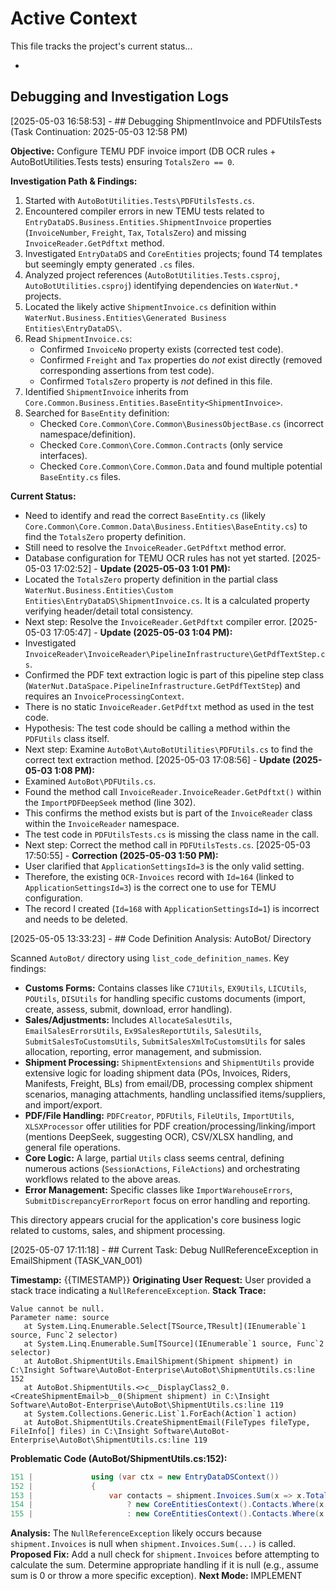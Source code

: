 # Active Context

This file tracks the project's current status...

*
## Debugging and Investigation Logs

[2025-05-03 16:58:53] - ## Debugging ShipmentInvoice and PDFUtilsTests (Task Continuation: 2025-05-03 12:58 PM)

**Objective:** Configure TEMU PDF invoice import (DB OCR rules + AutoBotUtilities.Tests tests) ensuring `TotalsZero == 0`.

**Investigation Path & Findings:**
1.  Started with `AutoBotUtilities.Tests\PDFUtilsTests.cs`.
2.  Encountered compiler errors in new TEMU tests related to `EntryDataDS.Business.Entities.ShipmentInvoice` properties (`InvoiceNumber`, `Freight`, `Tax`, `TotalsZero`) and missing `InvoiceReader.GetPdftxt` method.
3.  Investigated `EntryDataDS` and `CoreEntities` projects; found T4 templates but seemingly empty generated `.cs` files.
4.  Analyzed project references (`AutoBotUtilities.Tests.csproj`, `AutoBotUtilities.csproj`) identifying dependencies on `WaterNut.*` projects.
5.  Located the likely active `ShipmentInvoice.cs` definition within `WaterNut.Business.Entities\Generated Business Entities\EntryDataDS\`.
6.  Read `ShipmentInvoice.cs`:
    *   Confirmed `InvoiceNo` property exists (corrected test code).
    *   Confirmed `Freight` and `Tax` properties do *not* exist directly (removed corresponding assertions from test code).
    *   Confirmed `TotalsZero` property is *not* defined in this file.
7.  Identified `ShipmentInvoice` inherits from `Core.Common.Business.Entities.BaseEntity<ShipmentInvoice>`.
8.  Searched for `BaseEntity` definition:
    *   Checked `Core.Common\Core.Common\BusinessObjectBase.cs` (incorrect namespace/definition).
    *   Checked `Core.Common\Core.Common.Contracts` (only service interfaces).
    *   Checked `Core.Common\Core.Common.Data` and found multiple potential `BaseEntity.cs` files.

**Current Status:**
*   Need to identify and read the correct `BaseEntity.cs` (likely `Core.Common\Core.Common.Data\Business.Entities\BaseEntity.cs`) to find the `TotalsZero` property definition.
*   Still need to resolve the `InvoiceReader.GetPdftxt` method error.
*   Database configuration for TEMU OCR rules has not yet started.
[2025-05-03 17:02:52] - **Update (2025-05-03 1:01 PM):**
*   Located the `TotalsZero` property definition in the partial class `WaterNut.Business.Entities\Custom Entities\EntryDataDS\ShipmentInvoice.cs`. It is a calculated property verifying header/detail total consistency.
*   Next step: Resolve the `InvoiceReader.GetPdftxt` compiler error.
[2025-05-03 17:05:47] - **Update (2025-05-03 1:04 PM):**
*   Investigated `InvoiceReader\InvoiceReader\PipelineInfrastructure\GetPdfTextStep.cs`.
*   Confirmed the PDF text extraction logic is part of this pipeline step class (`WaterNut.DataSpace.PipelineInfrastructure.GetPdfTextStep`) and requires an `InvoiceProcessingContext`.
*   There is no static `InvoiceReader.GetPdftxt` method as used in the test code.
*   Hypothesis: The test code should be calling a method within the `PDFUtils` class itself.
*   Next step: Examine `AutoBot\AutoBotUtilities\PDFUtils.cs` to find the correct text extraction method.
[2025-05-03 17:08:56] - **Update (2025-05-03 1:08 PM):**
*   Examined `AutoBot\PDFUtils.cs`.
*   Found the method call `InvoiceReader.InvoiceReader.GetPdftxt()` within the `ImportPDFDeepSeek` method (line 302).
*   This confirms the method exists but is part of the `InvoiceReader` class within the `InvoiceReader` namespace.
*   The test code in `PDFUtilsTests.cs` is missing the class name in the call.
*   Next step: Correct the method call in `PDFUtilsTests.cs`.
[2025-05-03 17:50:55] - **Correction (2025-05-03 1:50 PM):**
*   User clarified that `ApplicationSettingsId=3` is the only valid setting.
*   Therefore, the existing `OCR-Invoices` record with `Id=164` (linked to `ApplicationSettingsId=3`) is the correct one to use for TEMU configuration.
*   The record I created (`Id=168` with `ApplicationSettingsId=1`) is incorrect and needs to be deleted.

[2025-05-05 13:33:23] - ## Code Definition Analysis: AutoBot/ Directory

Scanned `AutoBot/` directory using `list_code_definition_names`. Key findings:

*   **Customs Forms:** Contains classes like `C71Utils`, `EX9Utils`, `LICUtils`, `POUtils`, `DISUtils` for handling specific customs documents (import, create, assess, submit, download, error handling).
*   **Sales/Adjustments:** Includes `AllocateSalesUtils`, `EmailSalesErrorsUtils`, `Ex9SalesReportUtils`, `SalesUtils`, `SubmitSalesToCustomsUtils`, `SubmitSalesXmlToCustomsUtils` for sales allocation, reporting, error management, and submission.
*   **Shipment Processing:** `ShipmentExtensions` and `ShipmentUtils` provide extensive logic for loading shipment data (POs, Invoices, Riders, Manifests, Freight, BLs) from email/DB, processing complex shipment scenarios, managing attachments, handling unclassified items/suppliers, and import/export.
*   **PDF/File Handling:** `PDFCreator`, `PDFUtils`, `FileUtils`, `ImportUtils`, `XLSXProcessor` offer utilities for PDF creation/processing/linking/import (mentions DeepSeek, suggesting OCR), CSV/XLSX handling, and general file operations.
*   **Core Logic:** A large, partial `Utils` class seems central, defining numerous actions (`SessionActions`, `FileActions`) and orchestrating workflows related to the above areas.
*   **Error Management:** Specific classes like `ImportWarehouseErrors`, `SubmitDiscrepancyErrorReport` focus on error handling and reporting.

This directory appears crucial for the application's core business logic related to customs, sales, and shipment processing.

[2025-05-07 17:11:18] - ## Current Task: Debug NullReferenceException in EmailShipment (TASK_VAN_001)

**Timestamp:** {{TIMESTAMP}}
**Originating User Request:** User provided a stack trace indicating a `NullReferenceException`.
**Stack Trace:**
```
Value cannot be null.
Parameter name: source
   at System.Linq.Enumerable.Select[TSource,TResult](IEnumerable`1 source, Func`2 selector)
   at System.Linq.Enumerable.Sum[TSource](IEnumerable`1 source, Func`2 selector)
   at AutoBot.ShipmentUtils.EmailShipment(Shipment shipment) in C:\Insight Software\AutoBot-Enterprise\AutoBot\ShipmentUtils.cs:line 152
   at AutoBot.ShipmentUtils.<>c__DisplayClass2_0.<CreateShipmentEmail>b__0(Shipment shipment) in C:\Insight Software\AutoBot-Enterprise\AutoBot\ShipmentUtils.cs:line 119
   at System.Collections.Generic.List`1.ForEach(Action`1 action)
   at AutoBot.ShipmentUtils.CreateShipmentEmail(FileTypes fileType, FileInfo[] files) in C:\Insight Software\AutoBot-Enterprise\AutoBot\ShipmentUtils.cs:line 119
```
**Problematic Code (AutoBot/ShipmentUtils.cs:152):**
```csharp
151 |             using (var ctx = new EntryDataDSContext())
152 |             {
153 |                 var contacts = shipment.Invoices.Sum(x => x.TotalsZero) == 0
154 |                     ? new CoreEntitiesContext().Contacts.Where(x => x.Role == "Shipments").Select(x => x.EmailAddress).Distinct().ToArray()
155 |                     : new CoreEntitiesContext().Contacts.Where(x => x.Role == "Developer" || x.Role == "PO Clerk").Select(x => x.EmailAddress).Distinct().ToArray();
```
**Analysis:** The `NullReferenceException` likely occurs because `shipment.Invoices` is null when `shipment.Invoices.Sum(...)` is called.
**Proposed Fix:** Add a null check for `shipment.Invoices` before attempting to calculate the sum. Determine appropriate handling if it is null (e.g., assume sum is 0 or throw a more specific exception).
**Next Mode:** IMPLEMENT

